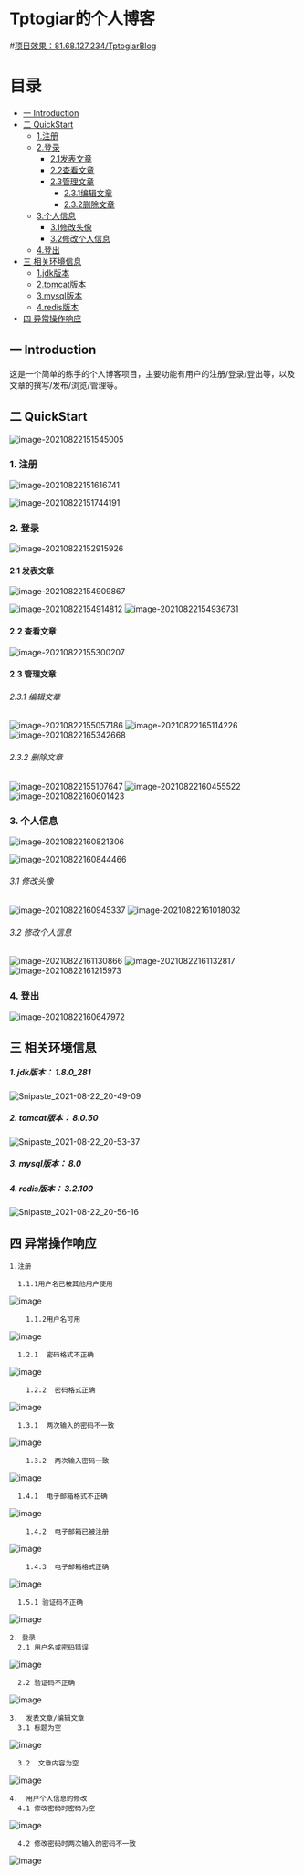 
# Tptogiar的个人博客

#[项目效果：81.68.127.234/TptogiarBlog](http://81.68.127.234/TptogiarBlog)

# 目录
- [一  Introduction](#一-Introduction)
- [二  QuickStart](#二-QuickStart)
  - [1.注册](#1--注册)
  - [2.登录](#2--登录)
    - [2.1发表文章](#21--发表文章)
    - [2.2查看文章](#22--查看文章)
    - [2.3管理文章](#23--管理文章)
      - [2.3.1编辑文章](#231--编辑文章)
      - [2.3.2删除文章](#232--删除文章)
  - [3.个人信息](#3--个人信息) 
    - [3.1修改头像](#31-修改头像)
    - [3.2修改个人信息](#32-修改个人信息)
  - [4.登出](#4--登出)  
- [三  相关环境信息](#三--相关环境信息)
  - [1.jdk版本](#1--jdk版本--180_281) 
  - [2.tomcat版本](#2--tomcat版本--8050) 
  - [3.mysql版本](#3--mysql版本--80) 
  - [4.redis版本](#4--redis版本--32100) 
- [四  异常操作响应](#四--异常操作响应) 


## 一 Introduction

​		这是一个简单的练手的个人博客项目，主要功能有用户的注册/登录/登出等，以及文章的撰写/发布/浏览/管理等。

## 二 QuickStart

![image-20210822151545005](https://user-images.githubusercontent.com/79641956/130350472-107b3ff6-c695-42b1-9b51-d9aeb34c1a9d.png)


### 	1.  注册

![image-20210822151616741](https://user-images.githubusercontent.com/79641956/130350475-ea5b1790-fcf1-42c2-92c8-90ac6160f60f.png)

![image-20210822151744191](https://user-images.githubusercontent.com/79641956/130350479-c8f08c04-8e3f-4b15-9c9a-8be37b2e96b6.png)

### 	2.  登录

![image-20210822152915926](https://user-images.githubusercontent.com/79641956/130350485-dbd6421a-9db6-4848-9552-0bb86e38964f.png)

#### 		2.1  发表文章

![image-20210822154909867](https://user-images.githubusercontent.com/79641956/130350495-fbdaf95c-bfa4-429d-8c9f-a27c13a9ff95.png)

![image-20210822154914812](https://user-images.githubusercontent.com/79641956/130350498-f596c401-c57c-4efd-ba74-660c74bb9d5b.png)
![image-20210822154936731](https://user-images.githubusercontent.com/79641956/130355067-3b88adef-d833-4d21-a59d-1a9ea836c34b.png)

#### 		2.2  查看文章
![image-20210822155300207](https://user-images.githubusercontent.com/79641956/130350504-1085234b-1f46-434c-84ea-8bf639294890.png)

#### 		2.3  管理文章
######      2.3.1  编辑文章
![image-20210822155057186](https://user-images.githubusercontent.com/79641956/130355160-82ef8ddc-e7a7-4422-9d61-3f2d9fb5b280.png)
                ![image-20210822165114226](https://user-images.githubusercontent.com/79641956/130350515-8d04a494-62cd-48e1-b861-72c084ecad3a.png)   
![image-20210822165342668](https://user-images.githubusercontent.com/79641956/130355355-d584c237-e011-49c8-8395-a526bae9ffd2.png)
                
######      2.3.2  删除文章
![image-20210822155107647](https://user-images.githubusercontent.com/79641956/130355266-c0075736-c455-4fa2-ad13-ac9825f8a853.png)
![image-20210822160455522](https://user-images.githubusercontent.com/79641956/130355293-3d21e411-8942-4ece-9843-53a320e84257.png)
![image-20210822160601423](https://user-images.githubusercontent.com/79641956/130355297-5a46b62b-9f97-44c8-9170-0556a603f364.png)


                
### 	3.  个人信息
![image-20210822160821306](https://user-images.githubusercontent.com/79641956/130355412-2278a97e-0e35-4240-b885-788e104efe1f.png)

![image-20210822160844466](https://user-images.githubusercontent.com/79641956/130355312-c0bf2197-d9db-40f7-b089-608454ded214.png)

######        3.1 修改头像
![image-20210822160945337](https://user-images.githubusercontent.com/79641956/130355316-7990fb4b-5892-4470-8370-05396460726c.png)
![image-20210822161018032](https://user-images.githubusercontent.com/79641956/130355319-f6373ed0-f28d-484d-bd75-c100602ddd25.png)

######        3.2 修改个人信息
![image-20210822161130866](https://user-images.githubusercontent.com/79641956/130355323-c29c191e-81c7-4b4d-9285-6f2049857474.png)
![image-20210822161132817](https://user-images.githubusercontent.com/79641956/130355328-6532a34c-8601-4ec4-beb2-f10260ad55b3.png)
![image-20210822161215973](https://user-images.githubusercontent.com/79641956/130355333-8b6c1bec-d4b5-4c1f-a9a4-f95c67937ac4.png)

### 	4.  登出
![image-20210822160647972](https://user-images.githubusercontent.com/79641956/130355304-86693f09-fd13-466d-97ad-e82df4390deb.png)


## 三  相关环境信息

##### 		1.  jdk版本：  1.8.0_281

![Snipaste_2021-08-22_20-49-09](https://user-images.githubusercontent.com/79641956/130356120-3e5d2abf-2af8-4d44-81f7-54bbbf8ef333.png)

##### 		2.  tomcat版本：  8.0.50

![Snipaste_2021-08-22_20-53-37](https://user-images.githubusercontent.com/79641956/130356115-27c06dbc-41c2-4671-b148-f4c946881fe1.png)

##### 		3.  mysql版本：  8.0

##### 		4.  redis版本：  3.2.100

![Snipaste_2021-08-22_20-56-16](https://user-images.githubusercontent.com/79641956/130356114-6d0a684c-cdab-444b-a0da-309c47407064.png)



## 四  异常操作响应

    1.注册
    
      1.1.1用户名已被其他用户使用
![image](https://user-images.githubusercontent.com/79641956/130356995-641105f7-5efc-4094-b291-75c6e3939037.png)

        1.1.2用户名可用
![image](https://user-images.githubusercontent.com/79641956/130357020-046d4360-a9bc-4510-9481-55bd5115c11c.png)

      1.2.1  密码格式不正确
![image](https://user-images.githubusercontent.com/79641956/130357000-6b0829de-7b56-4a9e-9dbb-c0e4e4bb8e86.png)
    
        1.2.2  密码格式正确
![image](https://user-images.githubusercontent.com/79641956/130357072-71a494ae-5d46-4fd0-b6fc-391733ab795f.png)
    
      1.3.1  两次输入的密码不一致
![image](https://user-images.githubusercontent.com/79641956/130357084-502ccd58-4c83-43e4-9990-00d84ee3cb21.png)
    
        1.3.2  两次输入密码一致
![image](https://user-images.githubusercontent.com/79641956/130357091-3a7ff82d-8c0c-46db-8159-9bc6007c4e47.png)
    
      1.4.1  电子邮箱格式不正确
![image](https://user-images.githubusercontent.com/79641956/130357117-1db32b17-e259-4dba-b121-9b38edbe266d.png)
    
        1.4.2  电子邮箱已被注册
![image](https://user-images.githubusercontent.com/79641956/130357128-35a08df4-bafb-4bd0-8aec-76999368c16a.png)
    
        1.4.3  电子邮箱格式正确
![image](https://user-images.githubusercontent.com/79641956/130357143-0f88bb68-e66b-4563-adda-b111136fdef0.png)
    
      1.5.1 验证码不正确
![image](https://user-images.githubusercontent.com/79641956/130357157-663f82be-c4c0-499d-af03-55df18877b7d.png)
    
    
    
    
    2. 登录
      2.1 用户名或密码错误
![image](https://user-images.githubusercontent.com/79641956/130357195-98a65c38-2c7a-4f38-aab3-12e7e9e38725.png)
      
      2.2 验证码不正确
![image](https://user-images.githubusercontent.com/79641956/130357211-1cfbab5e-61e7-444d-b6fa-2f97a4e489ce.png)
      
      
      
    3.  发表文章/编辑文章
      3.1 标题为空
![image](https://user-images.githubusercontent.com/79641956/130357364-0ba752ad-9860-4d19-bd48-dc05f817698d.png)

      3.2  文章内容为空
![image](https://user-images.githubusercontent.com/79641956/130357382-f062d24a-5c09-4f99-bced-c1c14b189b65.png)



    4.  用户个人信息的修改
      4.1 修改密码时密码为空
![image](https://user-images.githubusercontent.com/79641956/130357430-57c87d03-6849-4b3c-86cc-16a7cfcc7343.png)

      4.2 修改密码时两次输入的密码不一致
![image](https://user-images.githubusercontent.com/79641956/130357443-72209817-7442-44e7-8e35-0a280a9aaef0.png)

